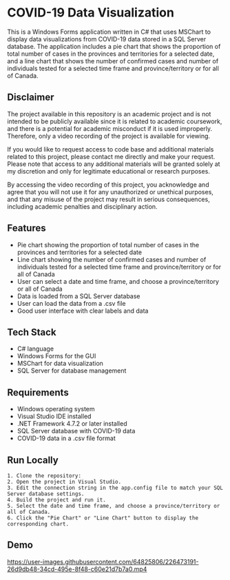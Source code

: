 
# COVID-19 Data Visualization

This is a Windows Forms application written in C# that uses MSChart to display data visualizations from COVID-19 data stored in a SQL Server database. The application includes a pie chart that shows the proportion of total number of cases in the provinces and territories for a selected date, and a line chart that shows the number of confirmed cases and number of individuals tested for a selected time frame and province/territory or for all of Canada.

##  Disclaimer
The project available in this repository is an academic project and is not intended to be publicly available since it is related to academic coursework, and there is a potential for academic misconduct if it is used improperly. Therefore, only a video recording of the project is available for viewing.

If you would like to request access to code base and additional materials related to this project, please contact me directly and make your request. Please note that access to any additional materials will be granted solely at my discretion and only for legitimate educational or research purposes.

By accessing the video recording of this project, you acknowledge and agree that you will not use it for any unauthorized or unethical purposes, and that any misuse of the project may result in serious consequences, including academic penalties and disciplinary action.
## Features
- Pie chart showing the proportion of total number of cases in the provinces and territories for a selected date
- Line chart showing the number of confirmed cases and number of individuals tested for a selected time frame and province/territory or for all of Canada
- User can select a date and time frame, and choose a province/territory or all of Canada
- Data is loaded from a SQL Server database
- User can load the data from a .csv file
- Good user interface with clear labels and data
## Tech Stack
- C# language
- Windows Forms for the GUI
- MSChart for data visualization
- SQL Server for database management


## Requirements
- Windows operating system
- Visual Studio IDE installed
- .NET Framework 4.7.2 or later installed
- SQL Server database with COVID-19 data
- COVID-19 data in a .csv file format

## Run Locally
	1. Clone the repository:
	2. Open the project in Visual Studio.
	3. Edit the connection string in the app.config file to match your SQL Server database settings.
	4. Build the project and run it.
	5. Select the date and time frame, and choose a province/territory or all of Canada.
	6. Click the "Pie Chart" or "Line Chart" button to display the corresponding chart.


## Demo


https://user-images.githubusercontent.com/64825806/226473191-26d9db48-34cd-495e-8f48-c60e21d7b7a0.mp4



